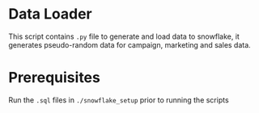 # Data Loader

This script contains `.py` file to generate and load data to snowflake, it generates pseudo-random data for campaign, marketing and sales data.

# Prerequisites

Run the `.sql` files in `./snowflake_setup` prior to running the scripts